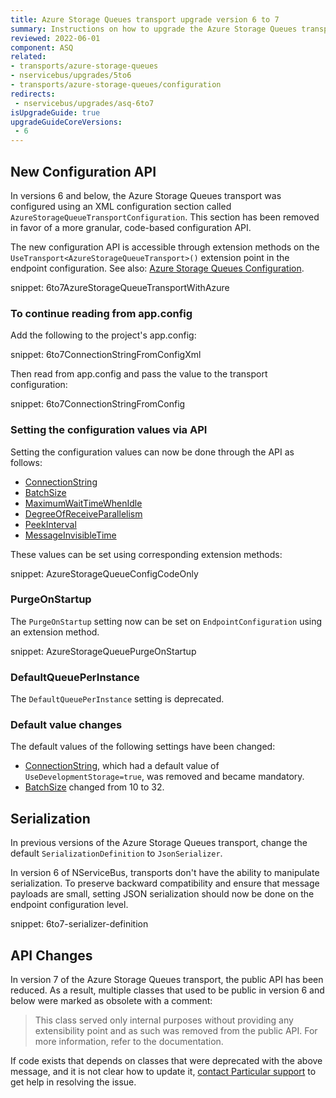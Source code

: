 ```yaml
---
title: Azure Storage Queues transport upgrade version 6 to 7
summary: Instructions on how to upgrade the Azure Storage Queues transport from version 6 to version 7
reviewed: 2022-06-01
component: ASQ
related:
- transports/azure-storage-queues
- nservicebus/upgrades/5to6
- transports/azure-storage-queues/configuration
redirects:
 - nservicebus/upgrades/asq-6to7
isUpgradeGuide: true
upgradeGuideCoreVersions:
 - 6
---
```


## New Configuration API

In versions 6 and below, the Azure Storage Queues transport was configured using an XML configuration section called `AzureStorageQueueTransportConfiguration`. This section has been removed in favor of a more granular, code-based configuration API.

The new configuration API is accessible through extension methods on the `UseTransport<AzureStorageQueueTransport>()` extension point in the endpoint configuration. See also: [Azure Storage Queues Configuration](/transports/azure-storage-queues/configuration.md).

snippet: 6to7AzureStorageQueueTransportWithAzure

### To continue reading from app.config

Add the following to the project's app.config:

snippet: 6to7ConnectionStringFromConfigXml

Then read from app.config and pass the value to the transport configuration:

snippet: 6to7ConnectionStringFromConfig

### Setting the configuration values via API

Setting the configuration values can now be done through the API as follows:

* [ConnectionString](/transports/azure-storage-queues/configuration.md#configuration-parameters-connectionstring)
* [BatchSize](/transports/azure-storage-queues/configuration.md#configuration-parameters-batchsize)
* [MaximumWaitTimeWhenIdle](/transports/azure-storage-queues/configuration.md#configuration-parameters-maximumwaittimewhenidle)
* [DegreeOfReceiveParallelism](/transports/azure-storage-queues/configuration.md?version=asq_7#configuration-parameters-degreeofreceiveparallelism)
* [PeekInterval](/transports/azure-storage-queues/configuration.md#configuration-parameters-peekinterval)
* [MessageInvisibleTime](/transports/azure-storage-queues/configuration.md#configuration-parameters-messageinvisibletime)

These values can be set using corresponding extension methods:

snippet: AzureStorageQueueConfigCodeOnly

### PurgeOnStartup

The `PurgeOnStartup` setting now can be set on `EndpointConfiguration` using an extension method.

snippet: AzureStorageQueuePurgeOnStartup

### DefaultQueuePerInstance

The `DefaultQueuePerInstance` setting is deprecated.

### Default value changes

The default values of the following settings have been changed:

* [ConnectionString](/transports/azure-storage-queues/configuration.md#configuration-parameters-connectionstring), which had a default value of `UseDevelopmentStorage=true`, was removed and became mandatory.
* [BatchSize](/transports/azure-storage-queues/configuration.md#configuration-parameters-batchsize) changed from 10 to 32.

## Serialization

In previous versions of the Azure Storage Queues transport, change the default `SerializationDefinition` to `JsonSerializer`.

In version 6 of NServiceBus, transports don't have the ability to manipulate serialization. To preserve backward compatibility and ensure that message payloads are small, setting JSON serialization should now be done on the endpoint configuration level.

snippet: 6to7-serializer-definition

## API Changes

In version 7 of the Azure Storage Queues transport, the public API has been reduced. As a result, multiple classes that used to be public in version 6 and below were marked as obsolete with a comment:

> This class served only internal purposes without providing any extensibility point and as such was removed from the public API. For more information, refer to the documentation.

If code exists that depends on classes that were deprecated with the above message, and it is not clear how to update it, [contact Particular support](https://particular.net/contactus) to get help in resolving the issue.
